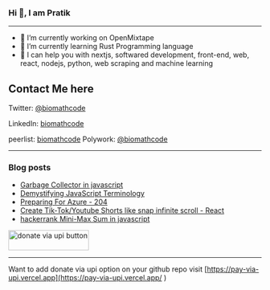 

  
<h3> Hi 👋, I am Pratik                                                            
  
</h3>

---
  

- 🔭 I’m currently working on OpenMixtape
- 🌱 I’m currently learning Rust Programming language
- 🤔 I can help you with nextjs, softwared development, front-end, web, react, nodejs, python, web scraping and machine learning



## Contact Me here 


Twitter: [@biomathcode](https://twitter.com/biomathcode)

LinkedIn: [biomathcode](https://www.linkedin.com/in/biomathcode/)

peerlist: [biomathcode](https://www.peerlist.io/biomathcode)
Polywork: [@biomathcode](https://polywork.com/biomathcode) 



<hr>

### Blog posts

<!-- BLOG-POST-LIST:START -->
- [Garbage Collector in javascript](https://dev.to/biomathcode/garbage-collector-in-javascript-40o2)
- [Demystifying JavaScript Terminology](https://dev.to/biomathcode/demystifying-javascript-terminology-4l9d)
- [Preparing For Azure - 204](https://dev.to/biomathcode/preparing-for-azure-204-fan)
- [Create Tik-Tok/Youtube Shorts like snap infinite scroll - React](https://dev.to/biomathcode/create-tik-tokyoutube-shorts-like-snap-infinite-scroll-react-1mca)
- [hackerrank Mini-Max Sum in javascript](https://dev.to/biomathcode/hackerrank-mini-max-sum-in-javascript-446f)
<!-- BLOG-POST-LIST:END -->




<a href="https://donate-via-upi-website.vercel.app/pratiksharma@boi?pn=Pratik%20Sharma&amount_list=10,20,50,100" target="_blank" ><img style="width:160px !important; height: 40px !important" src="https://pay-via-upi.vercel.app/default-purple.png" alt="donate via upi button"></a> 



<hr>

Want to add donate via upi option on your github repo visit [https://pay-via-upi.vercel.app](https://pay-via-upi.vercel.app/ )

<!--
**pratiksharm/pratiksharm** is a ✨ _special_ ✨ repository because its `README.md` (this file) appears on your GitHub profile.

Here are some ideas to get you started:

- 🔭 I’m currently working on ...
- 🌱 I’m currently learning ...
- 👯 I’m looking to collaborate on ...
- 🤔 I’m looking for help with ...
- 💬 Ask me about ...
- 📫 How to reach me: ...
- 😄 Pronouns: ...
- ⚡ Fun fact: ...
-->
